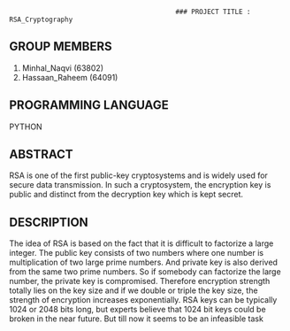                                               ### PROJECT TITLE :  RSA_Cryptography
## GROUP MEMBERS
 1. Minhal_Naqvi (63802)
 2. Hassaan_Raheem (64091)
## PROGRAMMING LANGUAGE
 PYTHON
## ABSTRACT 
RSA is one of the first public-key cryptosystems and is widely used for secure data transmission. In such a cryptosystem, the encryption key is public and distinct from the decryption key which is kept secret. 
## DESCRIPTION 
The idea of RSA is based on the fact that it is difficult to factorize a large integer. The public key consists of two numbers where one number is multiplication of two large prime numbers. And private key is also derived from the same two prime numbers. So if somebody can factorize the large number, the private key is compromised. Therefore encryption strength totally lies on the key size and if we double or triple the key size, the strength of encryption increases exponentially. RSA keys can be typically 1024 or 2048 bits long, but experts believe that 1024 bit keys could be broken in the near future. But till now it seems to be an infeasible task  
 
 
 
 

